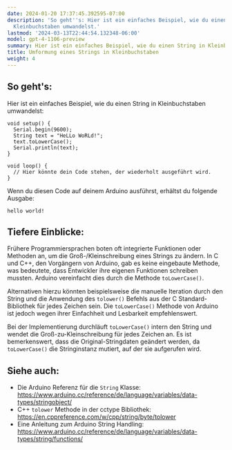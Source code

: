 ```yaml
---
date: 2024-01-20 17:37:45.392595-07:00
description: 'So geht''s: Hier ist ein einfaches Beispiel, wie du einen String in
  Kleinbuchstaben umwandelst.'
lastmod: '2024-03-13T22:44:54.132348-06:00'
model: gpt-4-1106-preview
summary: Hier ist ein einfaches Beispiel, wie du einen String in Kleinbuchstaben umwandelst.
title: Umformung eines Strings in Kleinbuchstaben
weight: 4
---
```


## So geht's:
Hier ist ein einfaches Beispiel, wie du einen String in Kleinbuchstaben umwandelst:

```arduino
void setup() {
  Serial.begin(9600);
  String text = "HeLLo WoRLd!";
  text.toLowerCase();
  Serial.println(text);
}

void loop() {
  // Hier könnte dein Code stehen, der wiederholt ausgeführt wird.
}
```

Wenn du diesen Code auf deinem Arduino ausführst, erhältst du folgende Ausgabe:
```
hello world!
```

## Tiefere Einblicke:
Frühere Programmiersprachen boten oft integrierte Funktionen oder Methoden an, um die Groß-/Kleinschreibung eines Strings zu ändern. In C und C++, den Vorgängern von Arduino, gab es keine eingebaute Methode, was bedeutete, dass Entwickler ihre eigenen Funktionen schreiben mussten. Arduino vereinfacht dies durch die Methode `toLowerCase()`. 

Alternativen hierzu könnten beispielsweise die manuelle Iteration durch den String und die Anwendung des `tolower()` Befehls aus der C Standard-Bibliothek für jedes Zeichen sein. Die `toLowerCase()` Methode von Arduino ist jedoch wegen ihrer Einfachheit und Lesbarkeit empfehlenswert.

Bei der Implementierung durchläuft `toLowerCase()` intern den String und wendet die Groß-zu-Kleinschreibung für jedes Zeichen an. Es ist bemerkenswert, dass die Original-Stringdaten geändert werden, da `toLowerCase()` die Stringinstanz mutiert, auf der sie aufgerufen wird.

## Siehe auch:
- Die Arduino Referenz für die `String` Klasse: https://www.arduino.cc/reference/de/language/variables/data-types/stringobject/
- C++ `tolower` Methode in der cctype Bibliothek: https://en.cppreference.com/w/cpp/string/byte/tolower
- Eine Anleitung zum Arduino String Handling: https://www.arduino.cc/reference/de/language/variables/data-types/string/functions/
